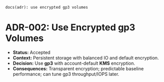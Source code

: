 `docs(adr): use encrypted gp3 volumes`

# ADR-002: Use Encrypted gp3 Volumes

- **Status:** Accepted
- **Context:** Persistent storage with balanced IO and default encryption.
- **Decision:** Use **gp3** with account-default **KMS** encryption.
- **Consequences:** Transparent encryption; predictable baseline performance; can tune gp3 throughput/IOPS later.
